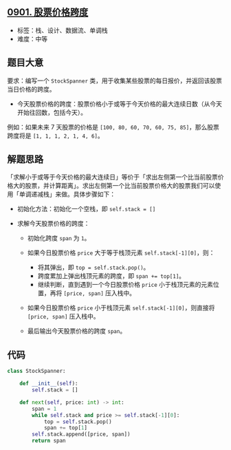 ## [0901. 股票价格跨度](https://leetcode-cn.com/problems/online-stock-span/)

- 标签：栈、设计、数据流、单调栈
- 难度：中等

## 题目大意

要求：编写一个 `StockSpanner` 类，用于收集某些股票的每日报价，并返回该股票当日价格的跨度。

- 今天股票价格的跨度：股票价格小于或等于今天价格的最大连续日数（从今天开始往回数，包括今天）。

例如：如果未来 7 天股票的价格是 `[100, 80, 60, 70, 60, 75, 85]`，那么股票跨度将是 `[1, 1, 1, 2, 1, 4, 6]`。

## 解题思路

「求解小于或等于今天价格的最大连续日」等价于「求出左侧第一个比当前股票价格大的股票，并计算距离」。求出左侧第一个比当前股票价格大的股票我们可以使用「单调递减栈」来做。具体步骤如下：

- 初始化方法：初始化一个空栈，即 `self.stack = []`

- 求解今天股票价格的跨度：

  - 初始化跨度 `span` 为 `1`。
  - 如果今日股票价格 `price` 大于等于栈顶元素 `self.stack[-1][0]`，则：
    - 将其弹出，即 `top = self.stack.pop()`。
    - 跨度累加上弹出栈顶元素的跨度，即 `span += top[1]`。
    - 继续判断，直到遇到一个今日股票价格 `price` 小于栈顶元素的元素位置，再将 `[price, span]` 压入栈中。
  - 如果今日股票价格 `price` 小于栈顶元素 `self.stack[-1][0]`，则直接将 `[price, span]` 压入栈中。

  - 最后输出今天股票价格的跨度 `span`。    

## 代码

```Python
class StockSpanner:

    def __init__(self):
        self.stack = []

    def next(self, price: int) -> int:
        span = 1
        while self.stack and price >= self.stack[-1][0]:
            top = self.stack.pop()
            span += top[1]
        self.stack.append([price, span])
        return span
```

